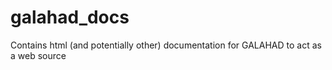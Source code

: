 # galahad_docs
Contains html (and potentially other) documentation for GALAHAD to act as a web source
